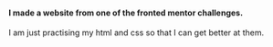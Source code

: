 #### I made a website from one of the fronted mentor challenges.
I am just practising my html and css so that I can get better at them.
